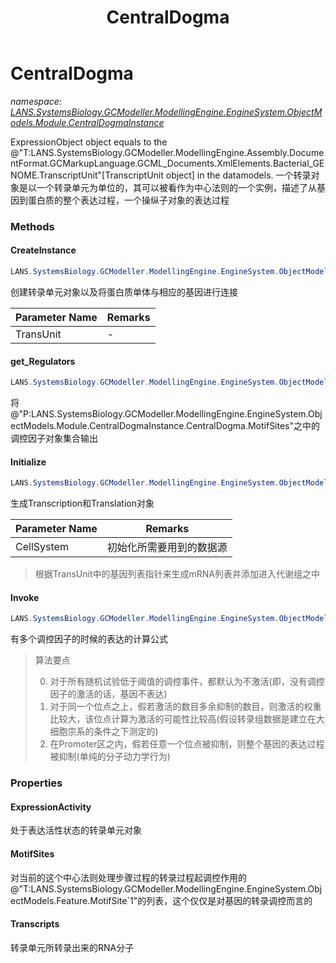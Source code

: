 ﻿---
title: CentralDogma
---

# CentralDogma
_namespace: [LANS.SystemsBiology.GCModeller.ModellingEngine.EngineSystem.ObjectModels.Module.CentralDogmaInstance](N-LANS.SystemsBiology.GCModeller.ModellingEngine.EngineSystem.ObjectModels.Module.CentralDogmaInstance.html)_

ExpressionObject object equals to the 
 @"T:LANS.SystemsBiology.GCModeller.ModellingEngine.Assembly.DocumentFormat.GCMarkupLanguage.GCML_Documents.XmlElements.Bacterial_GENOME.TranscriptUnit"[TranscriptUnit object] 
 in the datamodels.
 一个转录对象是以一个转录单元为单位的，其可以被看作为中心法则的一个实例，描述了从基因到蛋白质的整个表达过程，一个操纵子对象的表达过程



### Methods

#### CreateInstance
```csharp
LANS.SystemsBiology.GCModeller.ModellingEngine.EngineSystem.ObjectModels.Module.CentralDogmaInstance.CentralDogma.CreateInstance(LANS.SystemsBiology.GCModeller.ModellingEngine.Assembly.DocumentFormat.GCMarkupLanguage.GCML_Documents.XmlElements.Bacterial_GENOME.TranscriptUnit,LANS.SystemsBiology.GCModeller.ModellingEngine.EngineSystem.ObjectModels.SubSystem.CellSystem)
```
创建转录单元对象以及将蛋白质单体与相应的基因进行连接

|Parameter Name|Remarks|
|--------------|-------|
|TransUnit|-|


#### get_Regulators
```csharp
LANS.SystemsBiology.GCModeller.ModellingEngine.EngineSystem.ObjectModels.Module.CentralDogmaInstance.CentralDogma.get_Regulators
```
将@"P:LANS.SystemsBiology.GCModeller.ModellingEngine.EngineSystem.ObjectModels.Module.CentralDogmaInstance.CentralDogma.MotifSites"之中的调控因子对象集合输出

#### Initialize
```csharp
LANS.SystemsBiology.GCModeller.ModellingEngine.EngineSystem.ObjectModels.Module.CentralDogmaInstance.CentralDogma.Initialize(LANS.SystemsBiology.GCModeller.ModellingEngine.EngineSystem.ObjectModels.SubSystem.CellSystem)
```
生成Transcription和Translation对象

|Parameter Name|Remarks|
|--------------|-------|
|CellSystem|初始化所需要用到的数据源|

> 根据TransUnit中的基因列表指针来生成mRNA列表并添加进入代谢组之中

#### Invoke
```csharp
LANS.SystemsBiology.GCModeller.ModellingEngine.EngineSystem.ObjectModels.Module.CentralDogmaInstance.CentralDogma.Invoke
```
有多个调控因子的时候的表达的计算公式
> 
>  算法要点
>  
>  0. 对于所有随机试验低于阈值的调控事件，都默认为不激活(即，没有调控因子的激活的话，基因不表达)
>  1. 对于同一个位点之上，假若激活的数目多余抑制的数目，则激活的权重比较大，该位点计算为激活的可能性比较高(假设转录组数据是建立在大细胞宗系的条件之下测定的)
>  2. 在Promoter区之内，假若任意一个位点被抑制，则整个基因的表达过程被抑制(单纯的分子动力学行为)
>  


### Properties

#### ExpressionActivity
处于表达活性状态的转录单元对象
#### MotifSites
对当前的这个中心法则处理步骤过程的转录过程起调控作用的@"T:LANS.SystemsBiology.GCModeller.ModellingEngine.EngineSystem.ObjectModels.Feature.MotifSite`1"的列表，这个仅仅是对基因的转录调控而言的
#### Transcripts
转录单元所转录出来的RNA分子
